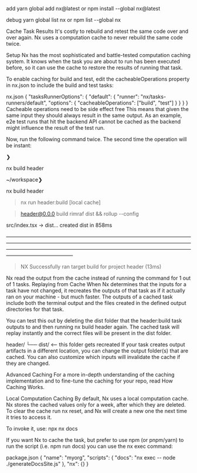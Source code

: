 add
yarn global add nx@latest or npm install --global nx@latest


debug
yarn global list nx or
npm list --global nx



Cache Task Results
It's costly to rebuild and retest the same code over and over again. Nx uses a computation cache to never rebuild the same code twice.

Setup
Nx has the most sophisticated and battle-tested computation caching system. It knows when the task you are about to run has been executed before, so it can use the cache to restore the results of running that task.

To enable caching for build and test, edit the cacheableOperations property in nx.json to include the build and test tasks:


nx.json
{
  "tasksRunnerOptions": {
    "default": {
      "runner": "nx/tasks-runners/default",
      "options": {
        "cacheableOperations": ["build", "test"]
      }
    }
  }
}
Cacheable operations need to be side effect free
This means that given the same input they should always result in the same output. As an example, e2e test runs that hit the backend API cannot be cached as the backend might influence the result of the test run.

Now, run the following command twice. The second time the operation will be instant:


❯

nx build header


~/workspace❯

nx build header

> nx run header:build  [local cache]


> header@0.0.0 build
> rimraf dist && rollup --config


src/index.tsx → dist...
created dist in 858ms

 —————————————————————————————————————————————————————————————————————————————————————————————————————————————————————————

 >  NX   Successfully ran target build for project header (13ms)

   Nx read the output from the cache instead of running the command for 1 out of 1 tasks.
Replaying from Cache
When Nx determines that the inputs for a task have not changed, it recreates the outputs of that task as if it actually ran on your machine - but much faster. The outputs of a cached task include both the terminal output and the files created in the defined output directories for that task.

You can test this out by deleting the dist folder that the header:build task outputs to and then running nx build header again. The cached task will replay instantly and the correct files will be present in the dist folder.


header/
└── dist/  <-- this folder gets recreated
If your task creates output artifacts in a different location, you can change the output folder(s) that are cached. You can also customize which inputs will invalidate the cache if they are changed.

Advanced Caching
For a more in-depth understanding of the caching implementation and to fine-tune the caching for your repo, read How Caching Works.

Local Computation Caching
By default, Nx uses a local computation cache. Nx stores the cached values only for a week, after which they are deleted. To clear the cache run nx reset, and Nx will create a new one the next time it tries to access it.


To invoke it, use:
npx nx docs

If you want Nx to cache the task, but prefer to use npm (or pnpm/yarn) to run the script (i.e. npm run docs) you can use the nx exec command:

package.json
{
  "name": "myorg",
  "scripts": {
    "docs": "nx exec -- node ./generateDocsSite.js"
  },
  "nx": {}
}